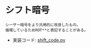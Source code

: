 # シフト暗号
    シーザー暗号をより汎用的に改良したもの。
    循環しているためROT**と表記することがある。

- 実装コード: [shift_code.py](https://github.com/codon-sec/crypto_cheet_sheet/tree/main/classical_cipher/shift_code.py)
